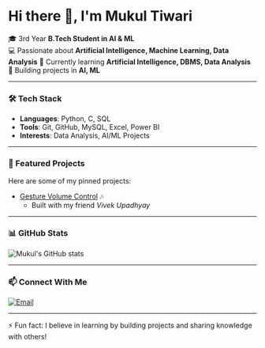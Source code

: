 # Hi there 👋, I'm Mukul Tiwari  

🎓 3rd Year **B.Tech Student in AI & ML**  
💻 Passionate about **Artificial Intelligence, Machine Learning, Data Analysis** 
🌱 Currently learning **Artificial Intelligence, DBMS, Data Analysis**
🚀 Building projects in **AI, ML**

---

### 🛠 Tech Stack
- **Languages**: Python, C, SQL  
- **Tools**: Git, GitHub, MySQL, Excel, Power BI  
- **Interests**: Data Analysis, AI/ML Projects  

---

### 📌 Featured Projects
Here are some of my pinned projects:  
- [Gesture Volume Control](https://github.com/MUKUL-TIWARI/gesture-volume-control) 🎶  
  - Built with my friend *Vivek Upadhyay* 

---

### 📊 GitHub Stats
![Mukul's GitHub stats](https://github-readme-stats.vercel.app/api?username=MUKUL-TIWARI&show_icons=true&theme=tokyonight)  

---

### 📫 Connect With Me
[![Email](https://img.shields.io/badge/Email-mukultiwari2003@gmail.com-red?style=for-the-badge&logo=gmail)](mailto:mukultiwari2003@gmail.com)  

---

⚡ Fun fact: I believe in learning by building projects and sharing knowledge with others!
